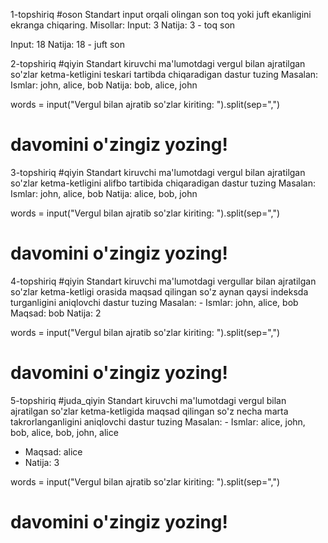1-topshiriq
#oson
Standart input orqali olingan son toq yoki juft ekanligini ekranga chiqaring.
Misollar: 
Input: 3
Natija: 3 - toq son

Input: 18
Natija: 18 - juft son

2-topshiriq
#qiyin
Standart kiruvchi ma'lumotdagi vergul bilan ajratilgan so'zlar ketma-ketligini teskari tartibda chiqaradigan dastur tuzing
Masalan:      Ismlar: john, alice, bob
                        Natija: bob, alice, john

words = input("Vergul bilan ajratib so'zlar kiriting: ").split(sep=",")
# davomini o'zingiz yozing!


3-topshiriq
#qiyin
Standart kiruvchi ma'lumotdagi vergul bilan ajratilgan so'zlar ketma-ketligini alifbo tartibida chiqaradigan dastur tuzing
Masalan:  Ismlar: john, alice, bob
  Natija: alice, bob, john

words = input("Vergul bilan ajratib so'zlar kiriting: ").split(sep=",")
# davomini o'zingiz yozing!


4-topshiriq
#qiyin
Standart kiruvchi ma'lumotdagi vergullar bilan ajratilgan so'zlar ketma-ketligi orasida maqsad qilingan so'z aynan qaysi indeksda turganligini aniqlovchi dastur tuzing
Masalan:  -  Ismlar: john, alice, bob 
  Maqsad: bob
  Natija: 2

words = input("Vergul bilan ajratib so'zlar kiriting: ").split(sep=",")
# davomini o'zingiz yozing!

5-topshiriq
#juda_qiyin
Standart kiruvchi ma'lumotdagi vergul bilan ajratilgan so'zlar ketma-ketligida maqsad qilingan so'z necha marta takrorlanganligini aniqlovchi dastur tuzing
Masalan: -  Ismlar: alice, john, bob, alice, bob, john, alice
-  Maqsad: alice
-  Natija: 3

words = input("Vergul bilan ajratib so'zlar kiriting: ").split(sep=",")
# davomini o'zingiz yozing!


